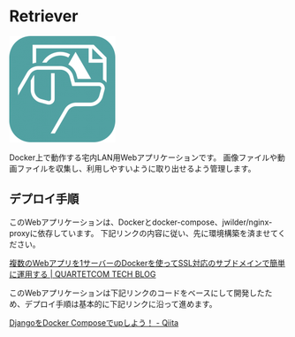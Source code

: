 # Retriever
![Retrieverアイコン](https://raw.githubusercontent.com/SouthBridge-ShibaElec/Retriever/master/docker-django/django/retriever/static/retriever/icon-192x192.png?token=AMVJJGJ4VFDYNY7P3Z7RZQC5GOOBS)

Docker上で動作する宅内LAN用Webアプリケーションです。
画像ファイルや動画ファイルを収集し、利用しやすいように取り出せるよう管理します。

## デプロイ手順

このWebアプリケーションは、Dockerとdocker-compose、jwilder/nginx-proxyに依存しています。
下記リンクの内容に従い、先に環境構築を済ませてください。

[複数のWebアプリを1サーバーのDockerを使ってSSL対応のサブドメインで簡単に運用する | QUARTETCOM TECH BLOG](https://tech.quartetcom.co.jp/2017/04/11/multiple-ssl-apps-on-one-docker-host/)


このWebアプリケーションは下記リンクのコードをベースにして開発したため、デプロイ手順は基本的に下記リンクに沿って進めます。

[DjangoをDocker Composeでupしよう！ - Qiita](https://qiita.com/kyhei_0727/items/e0eb4cfa46d71258f1be)

